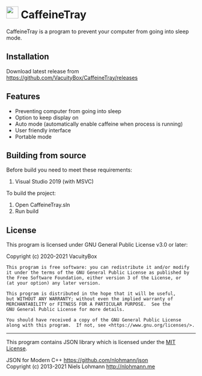 <img src="Gallery/CaffeineApp.svg" width="32" height="32"> CaffeineTray
============

CaffeineTray is a program to prevent your computer from going into sleep mode.

Installation
------------

Download latest release from https://github.com/VacuityBox/CaffeineTray/releases

Features
--------

* Preventing computer from going into sleep
* Option to keep display on
* Auto mode (automatically enable caffeine when process is running)
* User friendly interface
* Portable mode

Building from source
---------------------

Before build you need to meet these requirements:
1. Visual Studio 2019 (with MSVC)

To build the project:
1. Open CaffeineTray.sln
2. Run build

License
-------

This program is licensed under GNU General Public License v3.0 or later:

Copyright (c) 2020-2021 VacuityBox

    This program is free software: you can redistribute it and/or modify
    it under the terms of the GNU General Public License as published by
    the Free Software Foundation, either version 3 of the License, or
    (at your option) any later version.

    This program is distributed in the hope that it will be useful,
    but WITHOUT ANY WARRANTY; without even the implied warranty of
    MERCHANTABILITY or FITNESS FOR A PARTICULAR PURPOSE.  See the
    GNU General Public License for more details.

    You should have received a copy of the GNU General Public License
    along with this program.  If not, see <https://www.gnu.org/licenses/>.


--------------------------------------------------------------------------------

This program contains JSON library which is licensed under the [MIT License](http://opensource.org/licenses/MIT).

JSON for Modern C++ https://github.com/nlohmann/json </br>
Copyright (c) 2013-2021 Niels Lohmann http://nlohmann.me

